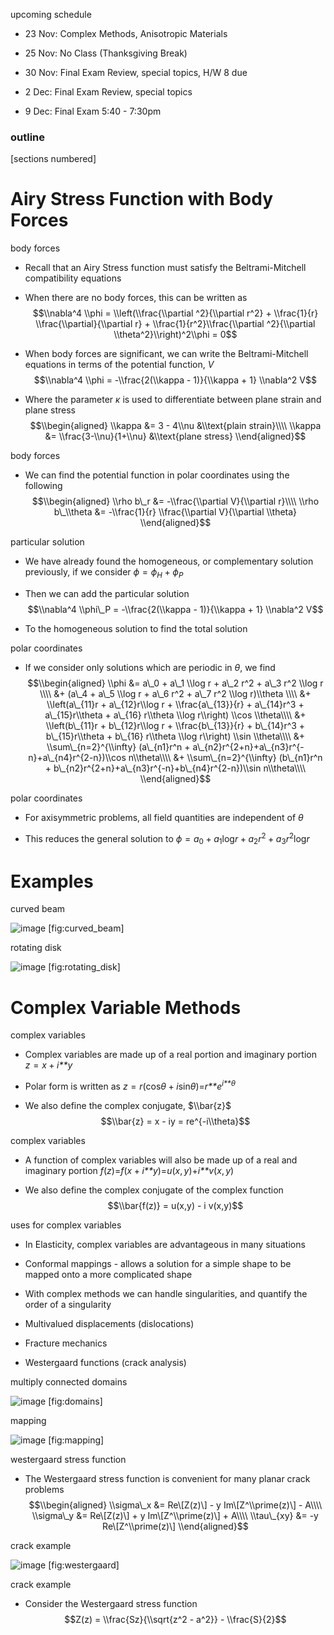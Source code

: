 <span>upcoming schedule</span>

-   23 Nov: Complex Methods, Anisotropic Materials

-   25 Nov: No Class (Thanksgiving Break)

-   30 Nov: Final Exam Review, special topics, H/W 8 due

-   2 Dec: Final Exam Review, special topics

-   9 Dec: Final Exam 5:40 - 7:30pm

### outline

\[sections numbered\]

Airy Stress Function with Body Forces
=====================================

<span>body forces</span>

-   Recall that an Airy Stress function must satisfy the Beltrami-Mitchell compatibility equations

-   When there are no body forces, this can be written as
    $$\\nabla^4 \\phi = \\left(\\frac{\\partial ^2}{\\partial r^2} + \\frac{1}{r} \\frac{\\partial}{\\partial r} + \\frac{1}{r^2}\\frac{\\partial ^2}{\\partial \\theta^2}\\right)^2\\phi = 0$$

-   When body forces are significant, we can write the Beltrami-Mitchell equations in terms of the potential function, *V*
    $$\\nabla^4 \\phi = -\\frac{2(\\kappa - 1)}{\\kappa + 1} \\nabla^2 V$$

-   Where the parameter *κ* is used to differentiate between plane strain and plane stress
    $$\\begin{aligned}
            \\kappa &=  3 - 4\\nu &\\text{plain strain}\\\\
            \\kappa &= \\frac{3-\\nu}{1+\\nu} &\\text{plane stress}
            \\end{aligned}$$

<span>body forces</span>

-   We can find the potential function in polar coordinates using the following
    $$\\begin{aligned}
            \\rho b\_r &= -\\frac{\\partial V}{\\partial r}\\\\
            \\rho b\_\\theta &= -\\frac{1}{r} \\frac{\\partial V}{\\partial \\theta}
            \\end{aligned}$$

<span>particular solution</span>

-   We have already found the homogeneous, or complementary solution previously, if we consider
    *ϕ* = *ϕ*<sub>*H*</sub> + *ϕ*<sub>*P*</sub>

-   Then we can add the particular solution
    $$\\nabla^4 \\phi\_P = -\\frac{2(\\kappa - 1)}{\\kappa + 1} \\nabla^2 V$$

-   To the homogeneous solution to find the total solution

<span>polar coordinates</span>

-   If we consider only solutions which are periodic in *θ*, we find
    $$\\begin{aligned}
            \\phi &= a\_0 + a\_1 \\log r + a\_2 r^2 + a\_3 r^2 \\log r \\\\
            &+ (a\_4 + a\_5 \\log r + a\_6 r^2 + a\_7 r^2 \\log r)\\theta \\\\
            &+ \\left(a\_{11}r + a\_{12}r\\log r + \\frac{a\_{13}}{r} + a\_{14}r^3 + a\_{15}r\\theta + a\_{16} r\\theta \\log r\\right) \\cos \\theta\\\\
            &+  \\left(b\_{11}r + b\_{12}r\\log r + \\frac{b\_{13}}{r} + b\_{14}r^3 + b\_{15}r\\theta + b\_{16} r\\theta \\log r\\right) \\sin \\theta\\\\
            &+ \\sum\_{n=2}^{\\infty} (a\_{n1}r^n + a\_{n2}r^{2+n}+a\_{n3}r^{-n}+a\_{n4}r^{2-n})\\cos n\\theta\\\\
            &+ \\sum\_{n=2}^{\\infty} (b\_{n1}r^n + b\_{n2}r^{2+n}+a\_{n3}r^{-n}+b\_{n4}r^{2-n})\\sin n\\theta\\\\
            \\end{aligned}$$

<span>polar coordinates</span>

-   For axisymmetric problems, all field quantities are independent of *θ*

-   This reduces the general solution to
    *ϕ* = *a*<sub>0</sub> + *a*<sub>1</sub>log*r* + *a*<sub>2</sub>*r*<sup>2</sup> + *a*<sub>3</sub>*r*<sup>2</sup>log*r*

Examples
========

<span>curved beam</span>

<img src="curved_beam" alt="image" /> \[fig:curved\_beam\]

<span>rotating disk</span>

<img src="rotating_disk" alt="image" /> \[fig:rotating\_disk\]

Complex Variable Methods
========================

<span>complex variables</span>

-   Complex variables are made up of a real portion and imaginary portion
    *z* = *x* + *i**y*

-   Polar form is written as
    *z* = *r*(cos*θ* + *i*sin*θ*)=*r**e*<sup>*i**θ*</sup>

-   We also define the complex conjugate, $\\bar{z}$
    $$\\bar{z} = x - iy = re^{-i\\theta}$$

<span>complex variables</span>

-   A function of complex variables will also be made up of a real and imaginary portion
    *f*(*z*)=*f*(*x* + *i**y*)=*u*(*x*, *y*)+*i**v*(*x*, *y*)

-   We also define the complex conjugate of the complex function
    $$\\bar{f(z)} = u(x,y) - i v(x,y)$$

<span>uses for complex variables</span>

-   In Elasticity, complex variables are advantageous in many situations

-   Conformal mappings - allows a solution for a simple shape to be mapped onto a more complicated shape

-   With complex methods we can handle singularities, and quantify the order of a singularity

-   Multivalued displacements (dislocations)

-   Fracture mechanics

-   Westergaard functions (crack analysis)

<span>multiply connected domains</span>

<img src="domains" alt="image" /> \[fig:domains\]

<span>mapping</span>

<img src="mapping" alt="image" /> \[fig:mapping\]

<span>westergaard stress function</span>

-   The Westergaard stress function is convenient for many planar crack problems
    $$\\begin{aligned}
            \\sigma\_x &= Re\[Z(z)\] - y Im\[Z^\\prime(z)\] - A\\\\
            \\sigma\_y &= Re\[Z(z)\] + y Im\[Z^\\prime(z)\] + A\\\\
            \\tau\_{xy} &= -y Re\[Z^\\prime(z)\]
            \\end{aligned}$$

<span>crack example</span>

<img src="westergaard" alt="image" /> \[fig:westergaard\]

<span>crack example</span>

-   Consider the Westergaard stress function
    $$Z(z) = \\frac{Sz}{\\sqrt{z^2 - a^2}} - \\frac{S}{2}$$


